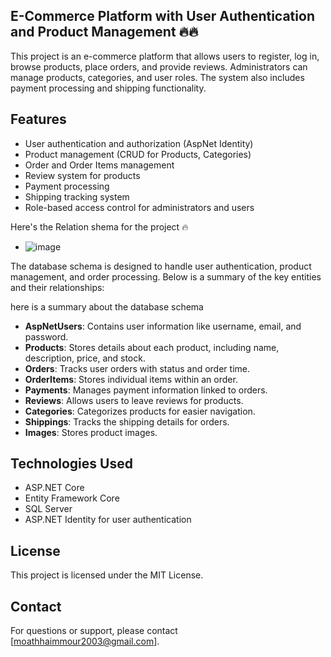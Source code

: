 ## E-Commerce Platform with User Authentication and Product Management 🔥🔥

This project is an e-commerce platform that allows users to register, log in, browse products, place orders, and provide reviews. Administrators can manage products, categories, and user roles. The system also includes payment processing and shipping functionality.

## Features
- User authentication and authorization (AspNet Identity)
- Product management (CRUD for Products, Categories)
- Order and Order Items management
- Review system for products
- Payment processing
- Shipping tracking system
- Role-based access control for administrators and users

Here's the Relation shema for the project 🔥
- ![image](https://github.com/user-attachments/assets/e5176e1f-18ca-4274-961b-3d21df027d37)

The database schema is designed to handle user authentication, product management, and order processing. Below is a summary of the key entities and their relationships:

here is a summary about the database schema
- **AspNetUsers**: Contains user information like username, email, and password.
- **Products**: Stores details about each product, including name, description, price, and stock.
- **Orders**: Tracks user orders with status and order time.
- **OrderItems**: Stores individual items within an order.
- **Payments**: Manages payment information linked to orders.
- **Reviews**: Allows users to leave reviews for products.
- **Categories**: Categorizes products for easier navigation.
- **Shippings**: Tracks the shipping details for orders.
- **Images**: Stores product images.

## Technologies Used
- ASP.NET Core
- Entity Framework Core
- SQL Server
- ASP.NET Identity for user authentication

## License
This project is licensed under the MIT License.


## Contact
For questions or support, please contact [moathhaimmour2003@gmail.com].

